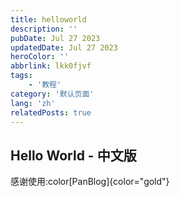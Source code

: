 ```yaml
---
title: helloworld
description: ''
pubDate: Jul 27 2023
updatedDate: Jul 27 2023
heroColor: ''
abbrlink: lkk0fjvf
tags: 
    - '教程'
category: '默认页面'
lang: 'zh'
relatedPosts: true
---
```


## Hello World - 中文版

感谢使用:color[PanBlog]{color="gold"}